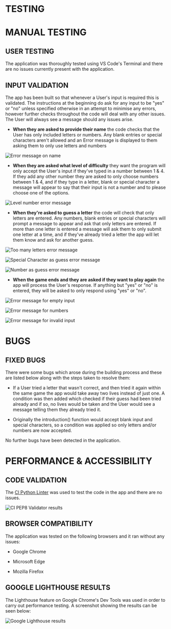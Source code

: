 # **TESTING**

# MANUAL TESTING

## USER TESTING

The application was thoroughly tested using VS Code's Terminal and there are no issues currently present with the application.

## INPUT VALIDATION

The app has been built so that whenever a User's input is required this is validated. The instructions at the beginning do ask for any input to be "yes" or "no" unless specified otherwise in an attempt to minimise any errors, however further checks throughout the code will deal with any other issues. The User will always see a message should any issues arise.

- **When they are asked to provide their name** the code checks that the User has only included letters or numbers. Any blank entries or special characters aren't allowed and an Error message is displayed to them asking them to only use letters and numbers

![Error message on name](readme_images/error_message_name.png)

- **When they are asked what level of difficulty** they want the program will only accept the User's input if they've typed in a number between 1 & 4. If they add any other number they are asked to only choose numbers between 1 & 4, and if they type in a letter, blank or special character a message will appear to say that their input is not a number and to please choose one of the options.

![Level number error message](readme_images/error_message_level.png)

- **When they're asked to guess a letter** the code will check that only letters are entered. Any numbers, blank entries or special characters will prompt a message to appear and ask that only letters are entered. If more than one letter is entered a message will ask them to only submit one letter at a time, and if they've already tried a letter the app will let them know and ask for another guess.

![Too many letters error message](readme_images/error_message_letters.png)

![Special Character as guess error message](readme_images/error_message_special_character.png)

![Number as guess error message](readme_images/error_message_number.png)

- **When the game ends and they are asked if they want to play again** the app will process the User's response. If anything but "yes" or "no" is entered, they will be asked to only respond using "yes" or "no".

![Error message for empty input](readme_images/error_message_rematch_blank.png)

![Error message for numbers](readme_images/error_message_rematch_number.png)

![Error message for invalid input](readme_images/error_message_rematch_other.png)

# BUGS

## FIXED BUGS

There were some bugs which arose during the building process and these are listed below along with the steps taken to resolve them:

- If a User tried a letter that wasn't correct, and then tried it again within the same game the app would take away two lives instead of just one. A condition was then added which checked if their guess had been tried already and if so, no lives would be taken and the User would see a message telling them they already tried it.

- Originally the introduction() function would accept blank input and special characters, so a condition was applied so only letters and/or numbers are now accepted.

No further bugs have been detected in the application.

# PERFORMANCE & ACCESSIBILITY

## CODE VALIDATION

The [CI Python Linter](https://pep8ci.herokuapp.com/) was used to test the code in the app and there are no issues.

![CI PEP8 Validator results](readme_images/pep8_validator_results.png)

## BROWSER COMPATIBILITY

The application was tested on the following browsers and it ran without any issues:

- Google Chrome

- Microsoft Edge

- Mozilla Firefox

## GOOGLE LIGHTHOUSE RESULTS

The Lighthouse feature on Google Chrome's Dev Tools was used in order to carry out performance testing. A screenshot showing the results can be seen below:

![Google Lighthouse results](readme_images/lighthouse_results.png)
